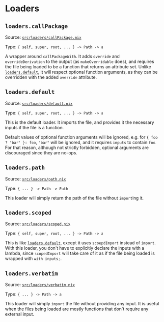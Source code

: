 # Loaders

## `loaders.callPackage`

Source: [`src/loaders/callPackage.nix`](https://github.com/nix-community/haumea/blob/main/src/loaders/callPackage.nix)

Type: `{ self, super, root, ... } -> Path -> a`

A wrapper around `callPackageWith`.
It adds `override` and `overrideDerivation` to the output (as `makeOverridable` does),
and requires the file being loaded to be a function that returns an attribute set.
Unlike [`loaders.default`], it will respect optional function arguments,
as they can be overridden with the added `override` attribute.

## `loaders.default`

Source: [`src/loaders/default.nix`](https://github.com/nix-community/haumea/blob/main/src/loaders/default.nix)

Type: `{ self, super, root, ... } -> Path -> a`

This is the default loader.
It imports the file, and provides it the necessary inputs if the file is a function.

Default values of optional function arguments will be ignored, e.g.
for `{ foo ? "bar" }: foo`, `"bar"` will be ignored, and it requires `inputs` to contain `foo`.
For that reason, although not strictly forbidden, optional arguments are discouraged since they are no-ops.

## `loaders.path`

Source: [`src/loaders/path.nix`](https://github.com/nix-community/haumea/blob/main/src/loaders/path.nix)

Type: `{ ... } -> Path -> Path`

This loader will simply return the path of the file without `import`ing it.

## `loaders.scoped`

Source: [`src/loaders/scoped.nix`](https://github.com/nix-community/haumea/blob/main/src/loaders/scoped.nix)

Type: `{ self, super, root, ... } -> Path -> a`

This is like [`loaders.default`], except it uses `scoepdImport` instead of `import`.
With this loader, you don't have to explicitly declare the inputs with a lambda,
since `scopedImport` will take care of it as if the file being loaded is wrapped with `with inputs;`.

## `loaders.verbatim`

Source: [`src/loaders/verbatim.nix`](https://github.com/nix-community/haumea/blob/main/src/loaders/verbatim.nix)

Type: `{ ... } -> Path -> a`

This loader will simply `import` the file without providing any input.
It is useful when the files being loaded are mostly functions that don't require any external input.

[`loaders.default`]: #loadersdefault
